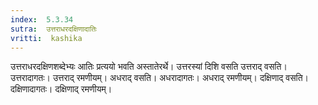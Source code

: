 ```yaml
---
index:  5.3.34
sutra:  उत्तराधरदक्षिणादातिः
vritti:  kashika 
---
```


उत्तराधरदक्षिणशब्देभ्यः आतिः प्रत्ययो भवति अस्तातेरर्थे। उत्तरस्यां दिशि वसति उत्तराद् वसति। उत्तरादागतः। उत्तराद् रमणीयम्। अधराद् वसति। अधरादागतः। अधराद् रमणीयम्। दक्षिणाद् वसति। दक्षिणादागतः। दक्षिणाद् रमणीयम्।

